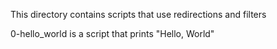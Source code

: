 This directory contains scripts that use redirections and filters

0-hello_world is a script that prints "Hello, World"
